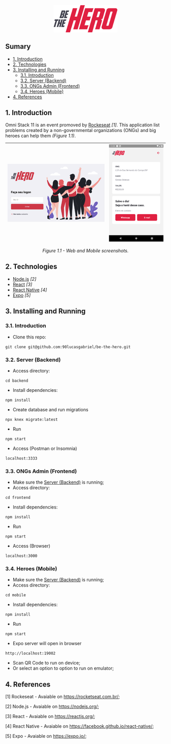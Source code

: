 <div align="center">
    <img alt="BeTheHero" title="#bethehero" src=".github/logo.svg" width="200px" />
</div>

## Sumary
  - [1. Introduction](#1-introduction)
  - [2. Technologies](#2-technologies)
  - [3. Installing and Running](#3-installing-and-running)
    - [3.1. Introduction](#31-introduction)
    - [3.2. Server (Backend)](#32-server-backend)
    - [3.3. ONGs Admin (Frontend)](#33-ongs-admin-frontend)
    - [3.4. Heroes (Mobile)](#34-heroes-mobile)
  - [4. References](#4-references)



## 1. Introduction
Omni Stack 11 is an event promoved by [Rockeseat](https://rocketseat.com.br/) _[1]_. This application list problems created by a non-governmental organizations (ONGs) and big heroes can help them _(Figure 1.1)_.

<div align="center">

| ![Web](/.github/web.png) | ![Mobile](/.github/mobile.png) |
|--|--|

_Figure 1.1 - Web and Mobile screenshots._
</div>




## 2. Technologies
- [Node.js](https://nodejs.org/en/) _[2]_
- [React](https://reactjs.org/) _[3]_
- [React Native](https://facebook.github.io/react-native/) _[4]_
- [Expo](https://expo.io/) _[5]_





## 3. Installing and Running
### 3.1. Introduction
- Clone this repo:
```
git clone git@github.com:90lucasgabriel/be-the-hero.git
```

### 3.2. Server (Backend)
- Access directory:
```
cd backend
```
- Install dependencies: 
```
npm install
```
- Create database and run migrations
```
npx knex migrate:latest
```
- Run
```
npm start
```
- Access (Postman or Insomnia)
```
localhost:3333
```

### 3.3. ONGs Admin (Frontend)
- Make sure the [Server (Backend)](#32-Server-(Backend)) is running;
- Access directory:
```
cd frontend
```
- Install dependencies: 
```
npm install
```
- Run
```
npm start
```
- Access (Browser)
```
localhost:3000
```

### 3.4. Heroes (Mobile)
- Make sure the [Server (Backend)](#32-Server-(Backend)) is running;
- Access directory:
```
cd mobile
```
- Install dependencies: 
```
npm install
```
- Run
```
npm start
```
- Expo server will open in browser
```
http://localhost:19002
```
- Scan QR Code to run on device;
- Or select an option to option to run on emulator;


## 4. References
[1] Rockeseat - Avaiable on https://rocketseat.com.br/;

[2] Node.js - Avaiable on https://nodejs.org/;

[3] React - Avaiable on https://reactjs.org/;

[4] React Native - Avaiable on https://facebook.github.io/react-native/;

[5] Expo - Avaiable on https://expo.io/;
